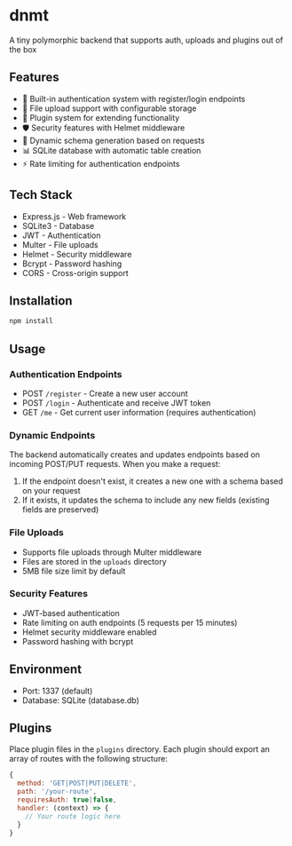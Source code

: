 # dnmt
A tiny polymorphic backend that supports auth, uploads and plugins out of the box

## Features
- 🔐 Built-in authentication system with register/login endpoints
- 📁 File upload support with configurable storage
- 🔌 Plugin system for extending functionality
- 🛡️ Security features with Helmet middleware
- 🚀 Dynamic schema generation based on requests
- 📊 SQLite database with automatic table creation
- ⚡ Rate limiting for authentication endpoints

## Tech Stack
- Express.js - Web framework
- SQLite3 - Database
- JWT - Authentication
- Multer - File uploads
- Helmet - Security middleware
- Bcrypt - Password hashing
- CORS - Cross-origin support

## Installation
```bash
npm install
```

## Usage

### Authentication Endpoints
- POST `/register` - Create a new user account
- POST `/login` - Authenticate and receive JWT token
- GET `/me` - Get current user information (requires authentication)

### Dynamic Endpoints
The backend automatically creates and updates endpoints based on incoming POST/PUT requests. When you make a request:
1. If the endpoint doesn't exist, it creates a new one with a schema based on your request
2. If it exists, it updates the schema to include any new fields (existing fields are preserved)

### File Uploads
- Supports file uploads through Multer middleware
- Files are stored in the `uploads` directory
- 5MB file size limit by default

### Security Features
- JWT-based authentication
- Rate limiting on auth endpoints (5 requests per 15 minutes)
- Helmet security middleware enabled
- Password hashing with bcrypt

## Environment
- Port: 1337 (default)
- Database: SQLite (database.db)

## Plugins
Place plugin files in the `plugins` directory. Each plugin should export an array of routes with the following structure:
```javascript
{
  method: 'GET|POST|PUT|DELETE',
  path: '/your-route',
  requiresAuth: true|false,
  handler: (context) => {
    // Your route logic here
  }
}
